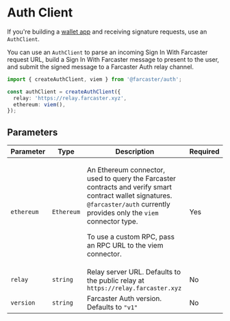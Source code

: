 # Auth Client

If you're building a [wallet app](https://docs.farcaster.xyz/learn/what-is-farcaster/apps#wallet-apps) and receiving signature requests, use an `AuthClient`.

You can use an `AuthClient` to parse an incoming Sign In With Farcaster request URL, build a Sign In With Farcaster message to present to the user, and submit the signed message to a Farcaster Auth relay channel.

```ts
import { createAuthClient, viem } from '@farcaster/auth';

const authClient = createAuthClient({
  relay: 'https://relay.farcaster.xyz',
  ethereum: viem(),
});
```

## Parameters

| Parameter  | Type       | Description                                                                                                                                                                                                                                              | Required |
| ---------- | ---------- | -------------------------------------------------------------------------------------------------------------------------------------------------------------------------------------------------------------------------------------------------------- | -------- |
| `ethereum` | `Ethereum` | <p>An Ethereum connector, used to query the Farcaster contracts and verify smart contract wallet signatures. `@farcaster/auth` currently provides only the `viem` connector type.</p> <p>To use a custom RPC, pass an RPC URL to the viem connector.</p> | Yes      |
| `relay`    | `string`   | Relay server URL. Defaults to the public relay at `https://relay.farcaster.xyz`                                                                                                                                                                          | No       |
| `version`  | `string`   | Farcaster Auth version. Defaults to `"v1"`                                                                                                                                                                                                               | No       |
